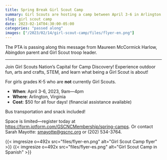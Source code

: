 ```yaml
--- 
title: Spring Break Girl Scout Camp
summary: Girl Scouts are hosting a camp between April 3-6 in Arlington.
slug: girl scout camp
date: 2023-02-14T04:30:00-05:00
categories: "passed along"
images: ["/2023/02/14/girl-scout-camp/files/flyer-en.png"]
---
```


The PTA is passing along this message from Maureen McCormick Harlow, Abingdon parent and Girl Scout troop leader.

---

Join Girl Scouts Nation’s Capital for Camp Discovery! Experience outdoor fun, arts and crafts, STEM, and learn what being a Girl Scout is about!

For girls grades K-5 who are **not** currently Girl Scouts.

- **When**: April 3-6, 2023, 9am—4pm
- **Where**: Arlington, Virginia
- **Cost**: $50 for all four days! (financial assistance available)

Bus transportation and snack included!

Space is limited—register today at https://form.jotform.com/GSCNCMembership/spring-camps. Or contact Sarah Mayotte: smayotte@gscnc.org or (202) 534-3764.

{{< imgresize o=492x src="files/flyer-en.png" alt="Girl Scout Camp flyer" >}}
{{< imgresize o=492x src="files/flyer-es.png" alt="Girl Scout Camp in Spanish" >}}